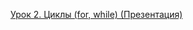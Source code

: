[Урок 2. Циклы (for, while) (Презентация)](<https://drive.google.com/file/d/1_JlpgbwdTl1_3g3y2_S0ZKS7tN54Rznr/view?usp=sharing>)
